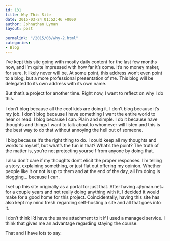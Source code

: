 ```yaml
---
id: 131
title: Why This Site
date: 2015-03-24 01:52:46 +0000
author: Johnathan Lyman
layout: post

permalink: "/2015/03/why-2.html"
categories:
- Blog
---
```

I’ve kept this site going with mostly daily content for the last few months now, and I’m quite impressed with how far it’s come. It’s no money maker, for sure. It likely never will be. At some point, this address won’t even point to a blog, but a more professional presentation of me. This blog will be delegated to its own address with its own name.

But that’s a project for another time. Right now, I want to reflect on why I do this.

I don’t blog because all the cool kids are doing it. I don’t blog because it’s my job. I don’t blog because I have something I want the entire world to hear or read. I blog because I can. Plain and simple. I do it because have thoughts and things I want to talk about to whomever will listen and this is the best way to do that without annoying the hell out of someone.

I blog because it’s the right thing to do. I could keep all my thoughts and words to myself, but what’s the fun in that? What’s the point? The truth of the matter is, you’re not protecting yourself from anyone by doing that.

I also don’t care if my thoughts don’t elicit the proper responses. I’m telling a story, explaining something, or just flat out offering my opinion. Whether people like it or not is up to them and at the end of the day, all I’m doing is blogging… because I can.

I set up this site originally as a portal for just that. After having ~jlyman.net~ for a couple years and not really doing anything with it, I decided it would make for a good home for this project. Coincidentally, having this site has also kept my mind fresh regarding self-hosting a site and all that goes into it.

I don’t think I’d have the same attachment to it if I used a managed service. I think that gives me an advantage regarding staying the course.

That and I have lots to say.